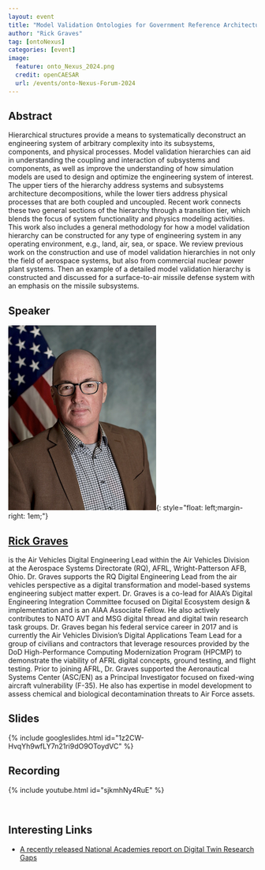 ```yaml
---
layout: event
title: "Model Validation Ontologies for Government Reference Architectures"
author: "Rick Graves"
tag: [ontoNexus]
categories: [event]
image:
  feature: onto_Nexus_2024.png
  credit: openCAESAR
  url: /events/onto-Nexus-Forum-2024
---
```


## Abstract

Hierarchical structures provide a means to systematically deconstruct an engineering system of arbitrary complexity into its subsystems, components, and physical processes. Model validation hierarchies can aid in understanding the coupling and interaction of subsystems and components, as well as improve the understanding of how simulation models are used to design and optimize the engineering system of interest. The upper tiers of the hierarchy address systems and subsystems architecture decompositions, while the lower tiers address physical processes that are both coupled and uncoupled. Recent work connects these two general sections of the hierarchy through a transition tier, which blends the focus of system functionality and physics modeling activities. This work also includes a general methodology for how a model validation hierarchy can be constructed for any type of engineering system in any operating environment, e.g., land, air, sea, or space. We review previous work on the construction and use of model validation hierarchies in not only the field of aerospace systems, but also from commercial nuclear power plant systems. Then an example of a detailed model validation hierarchy is constructed and discussed for a surface-to-air missile defense system with an emphasis on the missile subsystems.

## Speaker

![Rick Graves](img/Graves.png){: style="float: left;margin-right: 1em;"}

<h2><a href="mailto:rick.graves.1@us.af.mil">Rick Graves</a></h2> is the Air Vehicles Digital Engineering Lead within the Air Vehicles Division at the Aerospace Systems Directorate (RQ), AFRL, Wright-Patterson AFB, Ohio. Dr. Graves supports the RQ Digital Engineering Lead from the air vehicles perspective as a digital transformation and model-based systems engineering subject matter expert. Dr. Graves is a co-lead for AIAA’s Digital Engineering Integration Committee focused on Digital Ecosystem design & implementation and is an AIAA Associate Fellow. He also actively contributes to NATO AVT and MSG digital thread and digital twin research task groups. Dr. Graves began his federal service career in 2017 and is currently the Air Vehicles Division’s Digital Applications Team Lead for a group of civilians and contractors that leverage resources provided by the DoD High-Performance Computing Modernization Program (HPCMP) to demonstrate the viability of AFRL digital concepts, ground testing, and flight testing. Prior to joining AFRL, Dr. Graves supported the Aeronautical Systems Center (ASC/EN) as a Principal Investigator focused on fixed-wing aircraft vulnerability (F-35). He also has expertise in model development to assess chemical and biological decontamination threats to Air Force assets.

## Slides

{% include googleslides.html id="1z2CW-HvqYh9wfLY7n21ri9dO9OToydVC" %}

## Recording

{% include youtube.html id="sjkmhNy4RuE" %}

<br>

## Interesting Links

-  [A recently released National Academies report on Digital Twin Research Gaps](https://www.nationalacademies.org/our-work/foundational-research-gaps-and-future-directions-for-digital-twins)